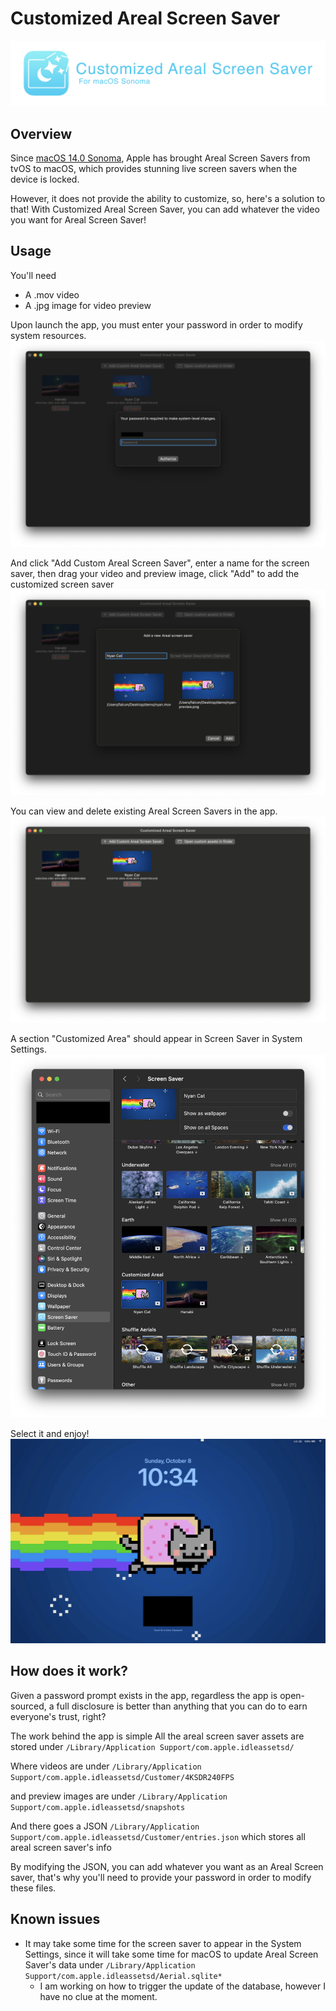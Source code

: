 # Customized Areal Screen Saver
<div style="width: 100%; text-align: center;">
  <img src="./docs/banner.png" />
</div>

## Overview
Since [macOS 14.0 Sonoma](https://www.apple.com/macos/sonoma/), Apple has brought Areal Screen Savers from tvOS to macOS, which provides stunning live screen savers when the device is locked.

However, it does not provide the ability to customize, so, here's a solution to that! With Customized Areal Screen Saver, you can add whatever the video you want for Areal Screen Saver!

## Usage
You'll need
- A .mov video
- A .jpg image for video preview

Upon launch the app, you must enter your password in order to modify system resources.
![](./docs/launch.png)

And click "Add Custom Areal Screen Saver", enter a name for the screen saver, then drag your video and preview image, click "Add" to add the customized screen saver
![](./docs/adding.png)

You can view and delete existing Areal Screen Savers in the app.
![](./docs/management.png)

A section "Customized Area" should appear in Screen Saver in System Settings.
![](./docs/settings.png)

Select it and enjoy!
![](./docs/preview.png)


## How does it work?

Given a password prompt exists in the app, regardless the app is open-sourced, a full disclosure is better than anything that you can do to earn everyone's trust, right?

The work behind the app is simple
All the areal screen saver assets are stored under `/Library/Application Support/com.apple.idleassetsd/`

Where videos are under `/Library/Application Support/com.apple.idleassetsd/Customer/4KSDR240FPS`

and preview images are under `/Library/Application Support/com.apple.idleassetsd/snapshots`

And there goes a JSON 
`/Library/Application Support/com.apple.idleassetsd/Customer/entries.json` which stores all areal screen saver's info

By modifying the JSON, you can add whatever you want as an Areal Screen saver, that's why you'll need to provide your password in order to modify these files.

## Known issues
- It may take some time for the screen saver to appear in the System Settings, since it will take some time for macOS to update Areal Screen Saver's data under `/Library/Application Support/com.apple.idleassetsd/Aerial.sqlite*`
  - I am working on how to trigger the update of the database, however I have no clue at the moment.